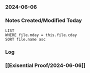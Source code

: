 ### 2024-06-06

### Notes Created/Modified Today
```dataview
LIST 
WHERE file.mday = this.file.cday
SORT file.name asc
```
### Log

### [[Exisential Proof/2024-06-06]]